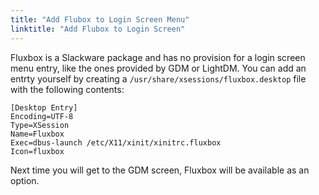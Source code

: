 ```yaml
---
title: "Add Flubox to Login Screen Menu"
linktitle: "Add Flubox to Login Screen"
---
```


Fluxbox is a Slackware package and has no provision for a login screen
menu entry, like the ones provided by GDM or LightDM. You can add an
entrty yourself by creating a `/usr/share/xsessions/fluxbox.desktop`
file with the following contents: 

```
[Desktop Entry]
Encoding=UTF-8
Type=XSession
Name=Fluxbox
Exec=dbus-launch /etc/X11/xinit/xinitrc.fluxbox
Icon=fluxbox
```

Next time you will get to the GDM screen, Fluxbox will be available as
an option. 
